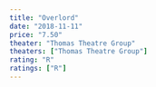 ```yaml
---
title: "Overlord"
date: "2018-11-11"
price: "7.50"
theater: "Thomas Theatre Group"
theaters: ["Thomas Theatre Group"]
rating: "R"
ratings: ["R"]
---
```

